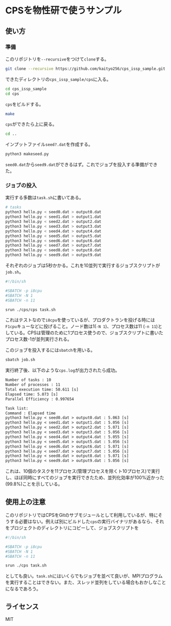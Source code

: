 # CPSを物性研で使うサンプル

## 使い方

### 準備

このリポジトリを`--recursive`をつけて`clone`する。

```sh
git clone --recursive https://github.com/kaityo256/cps_issp_sample.git
```

できたディレクトリの`cps_issp_sample/cps`に入る。

```sh
cd cps_issp_sample
cd cps
```

`cps`をビルドする。

```sh
make
```

`cps`ができたら上に戻る。

```sh
cd ..
```

インプットファイル`seed?.dat`を作成する。

```sh
python3 makeseed.py
```

`seed0.dat`から`seed9.dat`ができるはず。これでジョブを投入する準備ができた。

### ジョブの投入

実行する多数は`task.sh`に書いてある。

```sh
# tasks
python3 hello.py < seed0.dat > output0.dat
python3 hello.py < seed1.dat > output1.dat
python3 hello.py < seed2.dat > output2.dat
python3 hello.py < seed3.dat > output3.dat
python3 hello.py < seed4.dat > output4.dat
python3 hello.py < seed5.dat > output5.dat
python3 hello.py < seed6.dat > output6.dat
python3 hello.py < seed7.dat > output7.dat
python3 hello.py < seed8.dat > output8.dat
python3 hello.py < seed9.dat > output9.dat
```

それぞれのジョブは5秒かかる。これを10並列で実行するジョブスクリプトが`job.sh`。

```sh
#!/bin/sh

#SBATCH -p i8cpu
#SBATCH -N 1
#SBATCH -n 11

srun ./cps/cps task.sh
```

これはテストなので`i8cpu`を使っているが、プロダクトランを投げる時には`F1cpu`キューなどに投げること。ノード数は1(`-N 1`)、プロセス数は11 (`-n 11`)としている。CPSは管理のために1プロセス使うので、ジョブスクリプトに書いたプロセス数-1が並列実行される。

このジョブを投入するには`sbatch`を用いる。

```sh
sbatch job.sh
```

実行終了後、以下のような`cps.log`が出力されたら成功。

```txt
Number of tasks : 10
Number of processes : 11
Total execution time: 50.611 [s]
Elapsed time: 5.073 [s]
Parallel Efficiency : 0.997654

Task list:
Command : Elapsed time
python3 hello.py < seed0.dat > output0.dat : 5.063 [s]
python3 hello.py < seed1.dat > output1.dat : 5.056 [s]
python3 hello.py < seed2.dat > output2.dat : 5.071 [s]
python3 hello.py < seed3.dat > output3.dat : 5.056 [s]
python3 hello.py < seed4.dat > output4.dat : 5.055 [s]
python3 hello.py < seed5.dat > output5.dat : 5.056 [s]
python3 hello.py < seed6.dat > output6.dat : 5.071 [s]
python3 hello.py < seed7.dat > output7.dat : 5.056 [s]
python3 hello.py < seed8.dat > output8.dat : 5.071 [s]
python3 hello.py < seed9.dat > output9.dat : 5.056 [s]
```

これは、10個のタスクを11プロセス(管理プロセスを除くト10プロセス)で実行し、ほぼ同時にすべてのジョブを実行できたため、並列化効率が100%近かった(99.8%)ことを示している。

## 使用上の注意

このリポジトリではCPSをGitのサブモジュールとして利用しているが、特にそうする必要はない。例えば別にビルドした`cps`の実行バイナリがあるなら、それをプロジェクトのディレクトリにコピーして、ジョブスクリプトを

```sh
#!/bin/sh

#SBATCH -p i8cpu
#SBATCH -N 1
#SBATCH -n 11

srun ./cps task.sh
```

としても良い。`task.sh`にはいくらでもジョブを並べて良いが、MPIプログラムを実行することはできない。また、スレッド並列をしている場合もおかしなことになるであろう。

## ライセンス

MIT